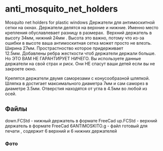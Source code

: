 # anti_mosquito_net_holders
Mosquito net holders for plastic windows
Держатели для антимоскитной сетки на окнах. Держатели делятся на верхние и нижние. Именно место крепления обуславлевает разницу в размерах. 
Верхний держатель в высоту 34мм, нижний 24мм . Высота это важно, потому что из-за ошибки в высоте ваша антимоскитная сетка может просто не влезть.
Ширина 27мм. Прострастноство которое придерживает 12.5мм. Добавлены ребра жесткости чтоб держатели держали больше. Но ЭТО ВАМ НЕ ГАРАНТИРУЕТ НИЧЕГО. 
Вы используете данные держатели на свой страх и риск. Они НЕ спасут ваши детей если вы не закроете окно. 

Крепятся держатели двумя саморезами с конусообразной шляпкой. Шляпка в достигает максимального диаметра 7мм и сам саморез в диаметре 3.5мм. Отверстия находятся от угла в 4.5мм во любой из осей. 

## Файлы 
down.FCStd - нижный держатель в формате FreeCad
up.FCStd - верхний держатель в формате FreeCad
6ANTIMOSKITO.g - файл готовый для печати , содержит 6 верхний и 6 нижних держателей

### Фото
